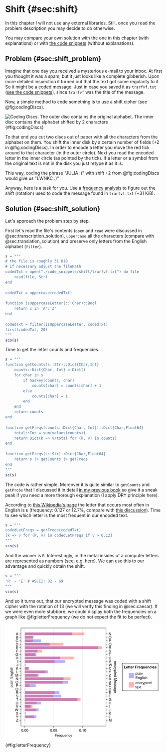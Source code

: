# Shift {#sec:shift}

In this chapter I will not use any external libraries. Still, once you read the
problem description you may decide to do otherwise.

You may compare your own solution with the one in this chapter (with
explanations) or with [the code
snippets](https://github.com/b-lukaszuk/BS_wJ_eng/tree/main/code_snippets/shift)
(without explanations).

## Problem {#sec:shift_problem}

Imagine that one day you received a mysterious e-mail to your inbox. At first
you thought it was a spam, but it just looks like a complete gibberish. Upon
more detailed inspection it turned out that the text got some regularity to it.
So it might be a coded message. Just in case you saved it as `trarfvf.txt` ([see
the code
snippets](https://github.com/b-lukaszuk/BS_wJ_eng/tree/main/code_snippets/shift)),
since `trarfvf` was the title of the message.

Now, a simple method to code something is to use a shift cipher (see
@fig:codingDiscs).

![Coding Discs. The outer disc contains the original alphabet. The inner disc
contains the alphabet shifted by 2
characters](./images/codingDiscs.png){#fig:codingDiscs}

To that end you cut two discs out of paper with all the characters from the
alphabet on them. You shift the inner disk by a certain number of fields (+2 in
@fig:codingDiscs). In order to encode a letter you move the red tick around to
that character (in the outer circle). Next you read the encoded letter in the
inner circle (as pointed by the tick). If a letter or a symbol from the original
text is not in the disk you just retype it as it is.

This way, coding the phrase "JULIA :)" with shift +2 from @fig:codingDiscs would
give us "LWNKC :)"

Anyway, here is a task for you. Use a [frequency
analysis](https://en.wikipedia.org/wiki/Letter_frequency) to figure out the
shift (rotation) used to code the message found in `trarfvf.txt` (~31 KiB).

## Solution {#sec:shift_solution}

Let's approach the problem step by step.

First let's read the file's contents (`open` and `read` were discussed in
@sec:transcription_solution), `uppercase` all the characters (compare with
@sec:translation_solution) and preserve only letters from the English alphabet
(`filter`).

```jl
s = """
# the file is roughly 31 KiB
# if necessary adjust the filePath
codedTxt = open("./code_snippets/shift/trarfvf.txt") do file
    read(file, Str)
end

codedTxt = uppercase(codedTxt)

function isUppercaseLetter(c::Char)::Bool
    return c in 'A':'Z'
end

codedTxt = filter(isUppercaseLetter, codedTxt)
first(codedTxt, 20)
"""
sco(s)
```

Time to get the letter counts and frequencies.

```jl
s = """
function getCounts(s::Str)::Dict{Char,Int}
    counts::Dict{Char, Int} = Dict()
    for char in s
        if haskey(counts, char)
            counts[char] = counts[char] + 1
        else
            counts[char] = 1
        end
    end
    return counts
end

function getFreqs(counts::Dict{Char, Int})::Dict{Char,Float64}
    total::Int = sum(values(counts))
    return Dict(k => v/total for (k, v) in counts)
end

function getFreqs(s::Str)::Dict{Char,Float64}
    return s |> getCounts |> getFreqs
end
"""
sc(s)
```

The code is rather simple. Moreover it is quite similar to `getCounts` and
`getProbs` that I discussed it in detail [in my previous
book](https://b-lukaszuk.github.io/RJ_BS_eng/statistics_prob_theor_practice.html)
so give it a sneak peak if you need a more thorough explanation (I apply DRY
principle here).

According to [this Wikipedia's
page](https://en.wikipedia.org/wiki/Letter_frequency) the letter that occurs
most often in English is `E` (frequency: 0.127 or 12.7%, compare with [this
discussion](https://b-lukaszuk.github.io/RJ_BS_eng/statistics_intro_probability_definition.html)).
Time to see which letter is the most frequent in our encoded text.

```jl
s = """
codedLetFreqs = getFreqs(codedTxt)
[k => v for (k, v) in codedLetFreqs if v > 0.12]
"""
sco(s)
```

And the winner is `R`. Interestingly, in the metal insides of a computer letters
are represented as numbers (see,
[e.g. here](https://en.wikipedia.org/wiki/ASCII)). We can use this to our
advantage and quickly obtain the shift.

```jl
s = """
'R' - 'E' # ASCII: 82 - 69
"""
sco(s)
```

And so it turns out, that our encrypted message was coded with a shift cipher
with the rotation of 13 (we will verify this finding in @sec:caesar). If we were
even more stubborn, we could display both the frequencies on a graph like
@fig:letterFrequency (we do not expect the fit to be perfect).

![Frequency analysis of an encrypted text.](./images/letterFreqency.png){#fig:letterFrequency}
